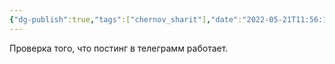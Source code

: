 ```yaml
---
{"dg-publish":true,"tags":["chernov_sharit"],"date":"2022-05-21T11:56:15+03:00","modified_at":"2022-05-21T11:56:32+03:00","published_at":"2022-05-21T11:56:32+03:00","permalink":"/telegram-test/","dgHomeLink":false,"dgPassFrontmatter":true}
---
```




Проверка того, что постинг в телеграмм работает.
